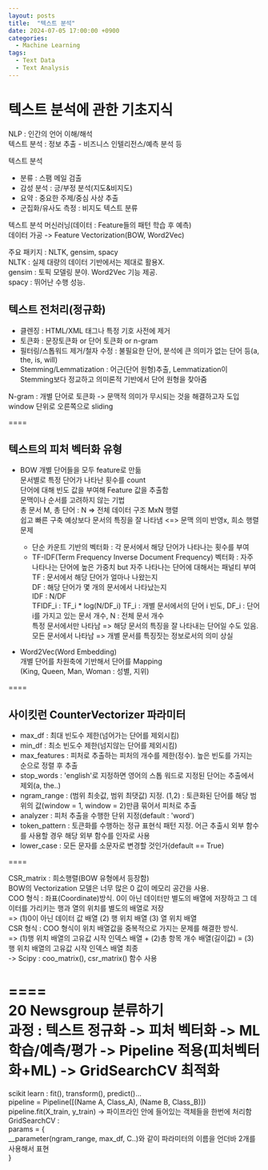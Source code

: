 ```yaml
---
layout: posts
title:  "텍스트 분석"
date: 2024-07-05 17:00:00 +0900
categories:
  - Machine Learning
tags:
  - Text Data
  - Text Analysis
---
```

# 텍스트 분석에 관한 기초지식

NLP : 인간의 언어 이해/해석  
텍스트 분석 : 정보 추출 - 비즈니스 인텔리전스/예측 분석 등

텍스트 분석  
- 분류 : 스팸 메일 검출
- 감성 분석 : 긍/부정 분석(지도&비지도)
- 요약 : 중요한 주제/중심 사상 추출
- 군집화/유사도 측정 : 비지도 텍스트 분류

텍스트 분석 머신러닝(데이터 : Feature들의 패턴 학습 후 예측)  
데이터 가공 -> Feature Vectorization(BOW, Word2Vec)

주요 패키지 : NLTK, gensim, spacy  
NLTK : 실제 대량의 데이터 기반에서는 제대로 활용X.  
gensim : 토픽 모델링 분야. Word2Vec 기능 제공.  
spacy : 뛰어난 수행 성능.  

## 텍스트 전처리(정규화)  
- 클렌징 : HTML/XML 태그나 특정 기호 사전에 제거
- 토큰화 : 문장토큰화 or 단어 토큰화 or n-gram
- 필터링/스톱워드 제거/철자 수정 : 불필요한 단어, 분석에 큰 의미가 없는 단어 등(a, the, is, will)
- Stemming/Lemmatization : 어근(단어 원형)추출, Lemmatization이 Stemming보다 정교하고 의미론적 기반에서 단어 원형을 찾아줌


N-gram : 개별 단어로 토큰화 -> 문맥적 의미가 무시되는 것을 해결하고자 도입  
window 단위로 오른쪽으로 sliding

====  

## 텍스트의 피처 벡터화 유형  
- BOW
 개별 단어들을 모두 feature로 만듦  
 문서별로 특정 단어가 나타난 횟수를 count  
 단어에 대해 빈도 값을 부여해 Feature 값을 추출함  
 문맥이나 순서를 고려하지 않는 기법  
 총 문서 M, 총 단어 : N => 전체 데이터 구조 MxN 행렬  
 쉽고 빠른 구축 예상보다 문서의 특징을 잘 나타냄 <=> 문맥 의미 반영x, 희소 행렬 문제

  - 단순 카운트 기반의 벡터화 : 각 문서에서 해당 단어가 나타나는 횟수를 부여  
  - TF-IDF(Term Frequency Inverse Document Frequency) 벡터화 : 자주 나타나는 단어에 높은 가중치 but 자주 나타나는 단어에 대해서는 패널티 부여  
	  TF : 문서에서 해당 단어가 얼마나 나왔는지  
	  DF : 해당 단어가 몇 개의 문서에서 나타났는지  
	  IDF : N/DF   
	  TFIDF_i : TF_i * log(N/DF_i) TF_i : 개별 문서에서의 단어 i 빈도, DF_i : 단어 i를 가지고 있는 문서 개수, N : 전체 문서 개수  
	  특정 문서에서만 나타남 => 해당 문서의 특징을 잘 나타내는 단어일 수도 있음.  
	  모든 문서에서 나타남 => 개별 문서를 특징짓는 정보로서의 의미 상실  
- Word2Vec(Word Embedding)  
 개별 단어를 차원축에 기반해서 단어를 Mapping  
 (King, Queen, Man, Woman : 성별, 지위)  

====

## 사이킷런 CounterVectorizer 파라미터
- max_df : 최대 빈도수 제한(넘어가는 단어를 제외시킴)
- min_df : 최소 빈도수 제한(넘지않는 단어를 제외시킴)
- max_features : 피처로 추출하는 피처의 개수를 제한(정수). 높은 빈도를 가지는 순으로 정렬 후 추출
- stop_words : 'english'로 지정하면 영어의 스톱 워드로 지정된 단어는 추출에서 제외(a, the..)
- ngram_range : (범위 최솟값, 범위 최댓값) 지정. (1,2) : 토큰화된 단어를 해당 범위의 값(window = 1, window = 2)만큼 묶어서 피처로 추출
- analyzer : 피처 추출을 수행한 단위 지정(default : 'word')
- token_pattern : 토큰화를 수행하는 정규 표현식 패턴 지정. 어근 추출시 외부 함수를 사용할 경우 해당 외부 함수를 인자로 사용
- lower_case :  모든 문자를 소문자로 변경할 것인가(default == True)

====

CSR_matrix : 희소행렬(BOW 유형에서 등장함)  
BOW의 Vectorization 모델은 너무 많은 0 값이 메모리 공간을 사용.  
COO 형식 : 좌표(Coordinate)방식. 0이 아닌 데이터만 별도의 배열에 저장하고 그 데이터를 가리키는 행과 열의 위치를 별도의 배열로 저장  
=> (1)0이 아닌 데이터 값 배열 (2) 행 위치 배열 (3) 열 위치 배열  
CSR 형식 : COO 형식이 위치 배열값을 중복적으로 가지는 문제를 해결한 방식.  
=> (1)행 위치 배열의 고유값 시작 인덱스 배열 + (2)총 항목 개수 배열(길이값) = (3) 행 위치 배열의 고유값 시작 인덱스 배열 최종  
-> Scipy : coo_matrix(), csr_matrix() 함수 사용  

====  
20 Newsgroup 분류하기  
과정 : 텍스트 정규화 -> 피처 벡터화 -> ML 학습/예측/평가 -> Pipeline 적용(피처벡터화+ML) -> GridSearchCV 최적화  
====  
scikit learn : fit(), transform(), predict()...  
pipeline = Pipeline([(Name A, Class_A), (Name B, Class_B)])  
pipeline.fit(X_train, y_train) -> 파이프라인 안에 들어있는 객체들을 한번에 처리함  
GridSearchCV :  
params = {  
__parameter(ngram_range, max_df, C..)와 같이 파라미터의 이름을 언더바 2개를 사용해서 표현  
}  
